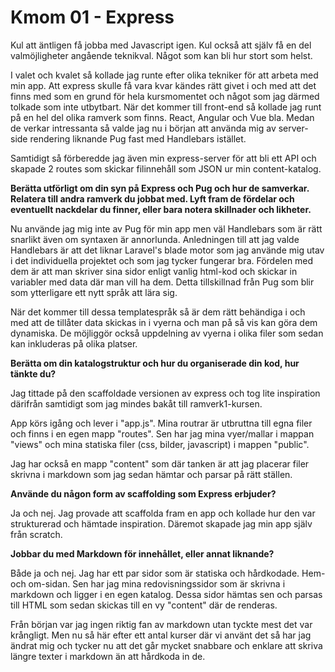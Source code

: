 # Kmom 01 - Express

Kul att äntligen få jobba med Javascript igen. Kul också att själv få en del valmöjligheter angående teknikval. Något som kan bli hur stort som helst. 

I valet och kvalet så kollade jag runte efter olika tekniker för att arbeta med min app. Att express skulle få vara kvar kändes rätt givet i och med att det finns med som en grund för hela kursmomentet och något som jag därmed tolkade som inte utbytbart. När det kommer till front-end så kollade jag runt på en hel del olika ramverk som finns. React, Angular och Vue bla. Medan de verkar intressanta så valde jag nu i början att använda mig av server-side rendering liknande Pug fast med Handlebars istället.

Samtidigt så förberedde jag även min express-server för att bli ett API och skapade 2 routes som skickar filinnehåll som JSON ur min content-katalog.

**Berätta utförligt om din syn på Express och Pug och hur de samverkar. Relatera till andra ramverk du jobbat med. Lyft fram de fördelar och eventuellt nackdelar du finner, eller bara notera skillnader och likheter.**

Nu använde jag mig inte av Pug för min app men väl Handlebars som är rätt snarlikt även om syntaxen är annorlunda. Anledningen till att jag valde Handlebars är att det liknar Laravel's blade motor som jag använde mig utav i det individuella projektet och som jag tycker fungerar bra. Fördelen med dem är att man skriver sina sidor enligt vanlig html-kod och skickar in variabler med data där man vill ha dem. Detta tillskillnad från Pug som blir som ytterligare ett nytt språk att lära sig.

När det kommer till dessa templatespråk så är dem rätt behändiga i och med att de tillåter data skickas in i vyerna och man på så vis kan göra dem dynamiska. De möjliggör också uppdelning av vyerna i olika filer som sedan kan inkluderas på olika platser. 
  
**Berätta om din katalogstruktur och hur du organiserade din kod, hur tänkte du?**

Jag tittade på den scaffoldade versionen av express och tog lite inspiration därifrån samtidigt som jag mindes bakåt till ramverk1-kursen.

App körs igång och lever i "app.js". Mina routrar är utbruttna till egna filer och finns i en egen mapp "routes". Sen har jag mina vyer/mallar i mappan "views" och mina statiska filer (css, bilder, javascript) i mappen "public".

Jag har också en mapp "content" som där tanken är att jag placerar filer skrivna i markdown som jag sedan hämtar och parsar på rätt ställen.
  
**Använde du någon form av scaffolding som Express erbjuder?**

Ja och nej. Jag provade att scaffolda fram en app och kollade hur den var strukturerad och hämtade inspiration. Däremot skapade jag min app själv från scratch.
  
**Jobbar du med Markdown för innehållet, eller annat liknande?**

Både ja och nej. Jag har ett par sidor som är statiska och hårdkodade. Hem- och om-sidan. Sen har jag mina redovisningssidor som är skrivna i markdown och ligger i en egen katalog. Dessa sidor hämtas sen och parsas till HTML som sedan skickas till en vy "content" där de renderas.

Från början var jag ingen riktig fan av markdown utan tyckte mest det var krångligt. Men nu så här efter ett antal kurser där vi använt det så har jag ändrat mig och tycker nu att det går mycket snabbare och enklare att skriva längre texter i markdown än att hårdkoda in de.